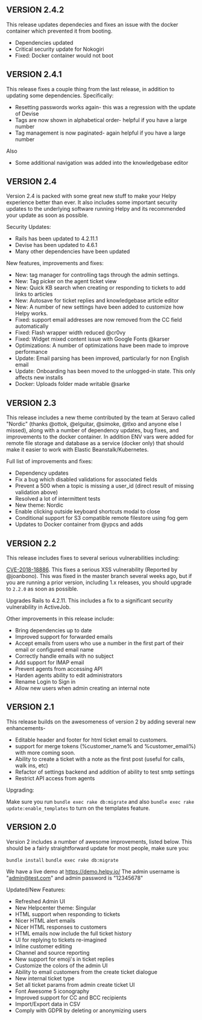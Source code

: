 ## VERSION 2.4.2

This release updates dependecies and fixes an issue with the docker container which prevented it from booting.

- Dependencies updated
- Critical security update for Nokogiri
- Fixed: Docker container would not boot

## VERSION 2.4.1

This release fixes a couple thing from the last release, in addition to updating some dependencies. Specifically:

- Resetting passwords works again- this was a regression with the update of Devise
- Tags are now shown in alphabetical order- helpful if you have a large number
- Tag management is now paginated- again helpful if you have a large number

Also

- Some additional navigation was added into the knowledgebase editor

## VERSION 2.4

Version 2.4 is packed with some great new stuff to make your Helpy experience better than ever.  It also includes some important security updates
to the underlying software running Helpy and its recommended your update as soon as possible.

Security Updates:

- Rails has been updated to 4.2.11.1
- Devise has been updated to 4.6.1
- Many other dependencies have been updated

New features, improvements and fixes:
- New: tag manager for controlling tags through the admin settings.
- New: Tag picker on the agent ticket view
- New: Quick KB search when creating or responding to tickets to add links to articles
- New: Autosave for ticket replies and knowledgebase article editor
- New: A number of new settings have been added to customize how Helpy works.
- Fixed: support email addresses are now removed from the CC field automatically
- Fixed: Flash wrapper width reduced @cr0vy
- Fixed: Widget mixed content issue with Google Fonts @karser
- Optimizations: A number of optimizations have been made to improve performance
- Update: Email parsing has been improved, particularly for non English email
- Update: Onboarding has been moved to the unlogged-in state.  This only affects new installs
- Docker: Uploads folder made writable @sarke

## VERSION 2.3

This release includes a new theme contributed by the team at Seravo called "Nordic" (thanks @ottok, @elguitar, @simoke, @tlxo and anyone else I missed), along with a number of dependency updates, bug fixes, and improvements to the docker container.  In addition ENV vars were added for remote file storage and database as a service (docker only) that should make it easier to work with Elastic Beanstalk/Kubernetes.

Full list of improvements and fixes:
- Dependency updates
- Fix a bug which disabled validations for associated fields
- Prevent a 500 when a topic is missing a user_id (direct result of missing validation above)
- Resolved a lot of intermittent tests
- New theme: Nordic
- Enable clicking outside keyboard shortcuts modal to close
- Conditional support for S3 compatible remote filestore using fog gem
- Updates to Docker container from @ypcs and adds 


## VERSION 2.2

This release includes fixes to several serious vulnerabilities including:

[CVE-2018-18886](https://cve.mitre.org/cgi-bin/cvename.cgi?name=CVE-2018-18886).  This fixes a serious XSS vulnerability (Reported by @joanbono). This was fixed in the master branch several weeks ago, but if you are running a prior version, including 1.x releases, you should upgrade to `2.2.0` as soon as possible.

Upgrades Rails to 4.2.11.  This includes a fix to a significant security vulnerability in ActiveJob.

Other improvements in this release include:

- Bring dependencies up to date
- Improved support for forwarded emails
- Accept emails from users who use a number in the first part of their email or configured email name
- Correctly handle emails with no subject
- Add support for IMAP email
- Prevent agents from accessing API
- Harden agents ability to edit administrators
- Rename Login to Sign in
- Allow new users when admin creating an internal note


## VERSION 2.1

This release builds on the awesomeness of version 2 by adding several new enhancements-

- Editable header and footer for html ticket email to customers.
- support for merge tokens (%customer_name% and %customer_email%) with more coming soon. 
- Ability to create a ticket with a note as the first post (useful for calls, walk ins, etc)
- Refactor of settings backend and addition of ability to test smtp settings
- Restrict API access from agents

Upgrading:

Make sure you run `bundle exec rake db:migrate` and also `bundle exec rake update:enable_templates` to turn on the templates feature.

## VERSION 2.0

Version 2 includes a number of awesome improvements, listed below. This should be a fairly straightforward update for most people, make sure you:

`bundle install`
`bundle exec rake db:migrate`

We have a live demo at https://demo.helpy.io/  The admin username is "admin@test.com" and admin password is "12345678"

Updated/New Features:

- Refreshed Admin UI
- New Helpcenter theme: Singular
- HTML support when responding to tickets
- Nicer HTML alert emails
- Nicer HTML responses to customers
- HTML emails now include the full ticket history
- UI for replying to tickets re-imagined
- Inline customer editing
- Channel and source reporting
- New support for emoji's in ticket replies
- Customize the colors of the admin UI
- Ability to email customers from the create ticket dialogue
- New internal ticket type
- Set all ticket params from admin create ticket UI
- Font Awesome 5 iconography
- Improved support for CC and BCC recipients
- Import/Export data in CSV
- Comply with GDPR by deleting or anonymizing users